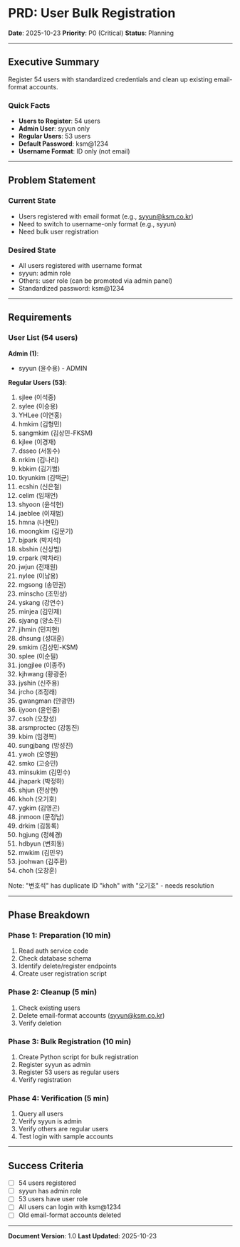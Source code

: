 # PRD: User Bulk Registration

**Date**: 2025-10-23
**Priority**: P0 (Critical)
**Status**: Planning

---

## Executive Summary

Register 54 users with standardized credentials and clean up existing email-format accounts.

### Quick Facts
- **Users to Register**: 54 users
- **Admin User**: syyun only
- **Regular Users**: 53 users
- **Default Password**: ksm@1234
- **Username Format**: ID only (not email)

---

## Problem Statement

### Current State
- Users registered with email format (e.g., syyun@ksm.co.kr)
- Need to switch to username-only format (e.g., syyun)
- Need bulk user registration

### Desired State
- All users registered with username format
- syyun: admin role
- Others: user role (can be promoted via admin panel)
- Standardized password: ksm@1234

---

## Requirements

### User List (54 users)

**Admin (1)**:
- syyun (윤수용) - ADMIN

**Regular Users (53)**:
1. sjlee (이석중)
2. sylee (이승용)
3. YHLee (이연홍)
4. hmkim (김형민)
5. sangmkim (김상민-FKSM)
6. kjlee (이경재)
7. dsseo (서동수)
8. nrkim (김나리)
9. kbkim (김기범)
10. tkyunkim (김택균)
11. ecshin (신은철)
12. celim (임채언)
13. shyoon (윤석현)
14. jaeblee (이재범)
15. hmna (나현민)
16. moongkim (김문기)
17. bjpark (박지석)
18. sbshin (신상범)
19. crpark (박차라)
20. jwjun (전재원)
21. nylee (이남용)
22. mgsong (송민권)
23. minscho (조민상)
24. yskang (강연수)
25. minjea (김민제)
26. sjyang (양소진)
27. jihmin (민지현)
28. dhsung (성대훈)
29. smkim (김상민-KSM)
30. splee (이순필)
31. jongjlee (이종주)
32. kjhwang (황광준)
33. jyshin (신주용)
34. jrcho (조정래)
35. gwangman (안광민)
36. ijyoon (윤인중)
37. csoh (오창성)
38. arsmproctec (강동진)
39. kbim (임경복)
40. sungjbang (방성진)
41. ywoh (오영원)
42. smko (고승민)
43. minsukim (김민수)
44. jhapark (박정하)
45. shjun (전상현)
46. khoh (오기호)
47. ygkim (김영곤)
48. jnmoon (문정남)
49. drkim (김동록)
50. hgjung (정혜경)
51. hdbyun (변희동)
52. mwkim (김민우)
53. joohwan (김주환)
54. choh (오창훈)

Note: "변호석" has duplicate ID "khoh" with "오기호" - needs resolution

---

## Phase Breakdown

### Phase 1: Preparation (10 min)
1. Read auth service code
2. Check database schema
3. Identify delete/register endpoints
4. Create user registration script

### Phase 2: Cleanup (5 min)
1. Check existing users
2. Delete email-format accounts (syyun@ksm.co.kr)
3. Verify deletion

### Phase 3: Bulk Registration (10 min)
1. Create Python script for bulk registration
2. Register syyun as admin
3. Register 53 users as regular users
4. Verify registration

### Phase 4: Verification (5 min)
1. Query all users
2. Verify syyun is admin
3. Verify others are regular users
4. Test login with sample accounts

---

## Success Criteria

- [ ] 54 users registered
- [ ] syyun has admin role
- [ ] 53 users have user role
- [ ] All users can login with ksm@1234
- [ ] Old email-format accounts deleted

---

**Document Version**: 1.0
**Last Updated**: 2025-10-23
